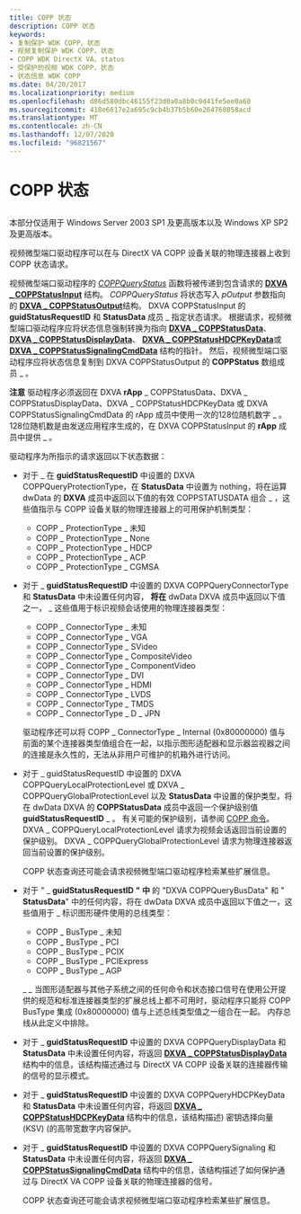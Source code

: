 ```yaml
---
title: COPP 状态
description: COPP 状态
keywords:
- 复制保护 WDK COPP，状态
- 视频复制保护 WDK COPP，状态
- COPP WDK DirectX VA，status
- 受保护的视频 WDK COPP，状态
- 状态信息 WDK COPP
ms.date: 04/20/2017
ms.localizationpriority: medium
ms.openlocfilehash: d86d580dbc46155f23d0a0a8b0c9d41fe5ee0a60
ms.sourcegitcommit: 418e6617e2a695c9cb4b37b5b60e264760858acd
ms.translationtype: MT
ms.contentlocale: zh-CN
ms.lasthandoff: 12/07/2020
ms.locfileid: "96821567"
---
```

# <a name="copp-status"></a>COPP 状态


## <span id="ddk_copp_status_gg"></span><span id="DDK_COPP_STATUS_GG"></span>


本部分仅适用于 Windows Server 2003 SP1 及更高版本以及 Windows XP SP2 及更高版本。

视频微型端口驱动程序可以在与 DirectX VA COPP 设备关联的物理连接器上收到 COPP 状态请求。

视频微型端口驱动程序的 [*COPPQueryStatus*](./coppquerystatus.md) 函数将被传递到包含请求的 [**DXVA \_ COPPStatusInput**](/windows-hardware/drivers/ddi/dxva/ns-dxva-_dxva_coppstatusinput) 结构。 *COPPQueryStatus* 将状态写入 *pOutput* 参数指向的 [**DXVA \_ COPPStatusOutput**](/windows-hardware/drivers/ddi/dxva/ns-dxva-_dxva_coppstatusoutput)结构。 DXVA COPPStatusInput 的 **guidStatusRequestID** 和 **StatusData** 成员 \_ 指定状态请求。 根据请求，视频微型端口驱动程序应将状态信息强制转换为指向 [**DXVA \_ COPPStatusData**](/windows-hardware/drivers/ddi/dxva/ns-dxva-_dxva_coppstatusdata)、 [**DXVA \_ COPPStatusDisplayData**](/windows-hardware/drivers/ddi/dxva/ns-dxva-_dxva_coppstatusdisplaydata)、 [**DXVA \_ COPPStatusHDCPKeyData**](/windows-hardware/drivers/ddi/dxva/ns-dxva-_dxva_coppstatushdcpkeydata)或 [**DXVA \_ COPPStatusSignalingCmdData**](/windows-hardware/drivers/ddi/dxva/ns-dxva-_dxva_coppstatussignalingcmddata) 结构的指针。 然后，视频微型端口驱动程序应将状态信息复制到 DXVA COPPStatusOutput 的 **COPPStatus** 数组成员 \_ 。

**注意**  驱动程序必须返回在 DXVA **rApp** \_ COPPStatusData、DXVA \_ COPPStatusDisplayData、DXVA \_ COPPStatusHDCPKeyData 或 DXVA COPPStatusSignalingCmdData 的 rApp 成员中使用一次的128位随机数字 \_ 。 128位随机数是由发送应用程序生成的，在 DXVA COPPStatusInput 的 **rApp** 成员中提供 \_ 。

 

驱动程序为所指示的请求返回以下状态数据：

-   对于 \_ 在 **guidStatusRequestID** 中设置的 DXVA COPPQueryProtectionType，在 **StatusData** 中设置为 nothing，将在运算 dwData 的 **DXVA** 成员中返回以下值的有效 COPPSTATUSDATA 组合 \_ ，这些值指示与 COPP 设备关联的物理连接器上的可用保护机制类型：
    -   COPP \_ ProtectionType \_ 未知
    -   COPP \_ ProtectionType \_ None
    -   COPP \_ ProtectionType \_ HDCP
    -   COPP \_ ProtectionType \_ ACP
    -   COPP \_ ProtectionType \_ CGMSA
-   对于 \_ **guidStatusRequestID** 中设置的 DXVA COPPQueryConnectorType 和 **StatusData** 中未设置任何内容， **将在** dwData DXVA 成员中返回以下值之一， \_ 这些值用于标识视频会话使用的物理连接器类型：

    -   COPP \_ ConnectorType \_ 未知
    -   COPP \_ ConnectorType \_ VGA
    -   COPP \_ ConnectorType \_ SVideo
    -   COPP \_ ConnectorType \_ CompositeVideo
    -   COPP \_ ConnectorType \_ ComponentVideo
    -   COPP \_ ConnectorType \_ DVI
    -   COPP \_ ConnectorType \_ HDMI
    -   COPP \_ ConnectorType \_ LVDS
    -   COPP \_ ConnectorType \_ TMDS
    -   COPP \_ ConnectorType \_ D \_ JPN

    驱动程序还可以将 COPP \_ ConnectorType \_ Internal (0x80000000) 值与前面的某个连接器类型值组合在一起，以指示图形适配器和显示器监视器之间的连接是永久性的，无法从非用户可维护的机箱外进行访问。

-   对于 \_ guidStatusRequestID 中设置的 DXVA COPPQueryLocalProtectionLevel 或 DXVA \_ COPPQueryGlobalProtectionLevel 以及 **StatusData** 中设置的保护类型，将在 dwData DXVA 的 **COPPStatusData** 成员中返回一个保护级别值 **guidStatusRequestID** \_ 。 有关可能的保护级别，请参阅 [COPP 命令](copp-commands.md)。 DXVA \_ COPPQueryLocalProtectionLevel 请求为视频会话返回当前设置的保护级别。 DXVA \_ COPPQueryGlobalProtectionLevel 请求为物理连接器返回当前设置的保护级别。

    COPP 状态查询还可能会请求视频微型端口驱动程序检索某些扩展信息。

-   对于 " \_ **guidStatusRequestID** **" 中** 的 "DXVA COPPQueryBusData" 和 " **StatusData**" 中的任何内容，将在 dwData DXVA 成员中返回以下值之一，这些值用于 \_ 标识图形硬件使用的总线类型：

    -   COPP \_ BusType \_ 未知
    -   COPP \_ BusType \_ PCI
    -   COPP \_ BusType \_ PCIX
    -   COPP \_ BusType \_ PCIExpress
    -   COPP \_ BusType \_ AGP

    \_ \_ 当图形适配器与其他子系统之间的任何命令和状态接口信号在使用公开提供的规范和标准连接器类型的扩展总线上都不可用时，驱动程序只能将 COPP BusType 集成 (0x80000000) 值与上述总线类型值之一组合在一起。 内存总线从此定义中排除。

-   对于 \_ **guidStatusRequestID** 中设置的 DXVA COPPQueryDisplayData 和 **StatusData** 中未设置任何内容，将返回 [**DXVA \_ COPPStatusDisplayData**](/windows-hardware/drivers/ddi/dxva/ns-dxva-_dxva_coppstatusdisplaydata) 结构中的信息，该结构描述通过与 DirectX VA COPP 设备关联的连接器传输的信号的显示模式。

-   对于 \_ **guidStatusRequestID** 中设置的 DXVA COPPQueryHDCPKeyData 和 **StatusData** 中未设置任何内容，将返回 [**DXVA \_ COPPStatusHDCPKeyData**](/windows-hardware/drivers/ddi/dxva/ns-dxva-_dxva_coppstatushdcpkeydata) 结构中的信息，该结构描述) 密钥选择向量 (KSV)  (的高带宽数字内容保护。

-   对于 \_ **guidStatusRequestID** 中设置的 DXVA COPPQuerySignaling 和 **StatusData** 中未设置任何内容，将返回 [**DXVA \_ COPPStatusSignalingCmdData**](/windows-hardware/drivers/ddi/dxva/ns-dxva-_dxva_coppstatussignalingcmddata) 结构中的信息，该结构描述了如何保护通过与 DirectX VA COPP 设备关联的物理连接器的信号。

    COPP 状态查询还可能会请求视频微型端口驱动程序检索某些扩展信息。

 

